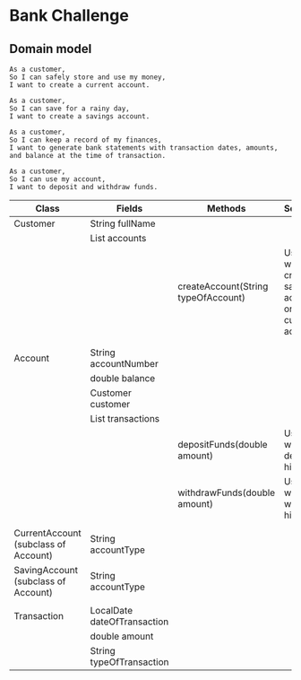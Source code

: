 # Bank Challenge

## Domain model

```
As a customer,
So I can safely store and use my money,
I want to create a current account.

As a customer,
So I can save for a rainy day,
I want to create a savings account.

As a customer,
So I can keep a record of my finances,
I want to generate bank statements with transaction dates, amounts, and balance at the time of transaction.

As a customer,
So I can use my account,
I want to deposit and withdraw funds.
```

| Class                                | Fields                         | Methods                             | Scenario                                                   | Output |
|--------------------------------------|--------------------------------|-------------------------------------|------------------------------------------------------------|--------|
| Customer                             | String fullName                |                                     |                                                            |        |
|                                      | List<Account> accounts         |                                     |                                                            |        |
|                                      |                                | createAccount(String typeOfAccount) | User wants to create a saving account or a current account |        |
|                                      |                                |                                     |                                                            |        |
|                                      |                                |                                     |                                                            |        |
| Account                              | String accountNumber           |                                     |                                                            |        |
|                                      | double balance                 |                                     |                                                            |        |
|                                      | Customer customer              |                                     |                                                            |        |
|                                      | List<Transaction> transactions |                                     |                                                            |        |
|                                      |                                | depositFunds(double amount)         | User wants to deposit his funds                            |        |
|                                      |                                | withdrawFunds(double amount)        | User wants to withdraw his funds                           |        |
|                                      |                                |                                     |                                                            |        |
| CurrentAccount (subclass of Account) | String accountType             |                                     |                                                            |        |
| SavingAccount (subclass of Account)  | String accountType             |                                     |                                                            |        |
|                                      |                                |                                     |                                                            |        |
| Transaction                          | LocalDate dateOfTransaction    |                                     |                                                            |        |
|                                      | double amount                  |                                     |                                                            |        |
|                                      | String typeOfTransaction       |                                     |                                                            |        |
